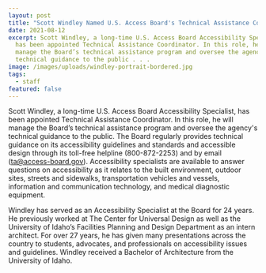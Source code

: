```yaml
---
layout: post
title: "Scott Windley Named U.S. Access Board's Technical Assistance Coordinator "
date: 2021-08-12
excerpt: Scott Windley, a long-time U.S. Access Board Accessibility Specialist,
  has been appointed Technical Assistance Coordinator. In this role, he will
  manage the Board’s technical assistance program and oversee the agency's
  technical guidance to the public . . .
image: /images/uploads/windley-portrait-bordered.jpg
tags:
  - staff
featured: false
---
```

Scott Windley, a long-time U.S. Access Board Accessibility Specialist, has been appointed Technical Assistance Coordinator. In this role, he will manage the Board’s technical assistance program and oversee the agency's technical guidance to the public. The Board regularly provides technical guidance on its accessibility guidelines and standards and accessible design through its toll-free helpline (800-872-2253) and by email ([ta@access-board.gov](mailto:ta@access-board.gov)). Accessibility specialists are available to answer questions on accessibility as it relates to the built environment, outdoor sites, streets and sidewalks, transportation vehicles and vessels, information and communication technology, and medical diagnostic equipment. 

Windley has served as an Accessibility Specialist at the Board for 24 years. He previously worked at The Center for Universal Design as well as the University of Idaho’s Facilities Planning and Design Department as an intern architect. For over 27 years, he has given many presentations across the country to students, advocates, and professionals on accessibility issues and guidelines. Windley received a Bachelor of Architecture from the University of Idaho.
